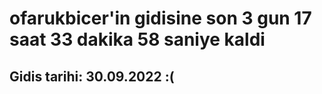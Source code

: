 # ofarukbicer'in gidisine son 3 gun 17 saat 33 dakika 58 saniye kaldi

## Gidis tarihi: 30.09.2022 :(